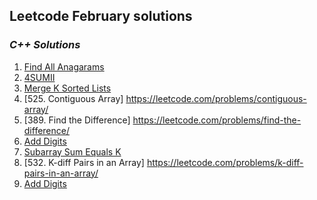 ## Leetcode February solutions

### <em> C++ Solutions </em>
1. [Find All Anagarams](/February2022/C++/Find_All_Anagarams.cpp)
2. [4SUMII](/February2022/C++/4SUMII.cpp)
3. [Merge K Sorted Lists](/)
4. [525. Contiguous Array] https://leetcode.com/problems/contiguous-array/
5. [389. Find the Difference] https://leetcode.com/problems/find-the-difference/
6. [Add Digits](/February2022/C++/Add_Digits.cpp)
7. [Subarray Sum Equals K](/February2022/C++/Subarray_sum_equals_k.cpp)
6. [532. K-diff Pairs in an Array] https://leetcode.com/problems/k-diff-pairs-in-an-array/
7. [Add Digits](/February2022/C++/Add_Digits.cpp)

